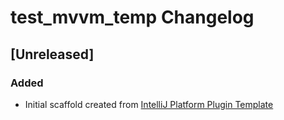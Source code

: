 <!-- Keep a Changelog guide -> https://keepachangelog.com -->

# test_mvvm_temp Changelog

## [Unreleased]
### Added
- Initial scaffold created from [IntelliJ Platform Plugin Template](https://github.com/JetBrains/intellij-platform-plugin-template)
